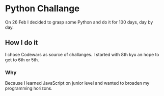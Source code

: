 # Python Challange

On 26 Feb I decided to grasp some Python and do it for 100 days, day by day.

## How I do it

I chose Codewars as source of challanges. I started with 8th kyu an hope to get to 6th or 5th.

### Why

Because I learned JavaScript on junior level and wanted to broaden my programming horizons.